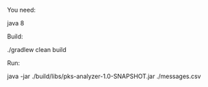 You need:

java 8

Build:

./gradlew clean build

Run:

java -jar ./build/libs/pks-analyzer-1.0-SNAPSHOT.jar ./messages.csv